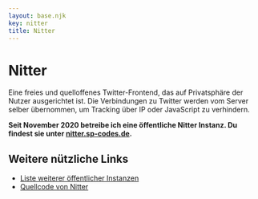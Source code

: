 ```yaml
---
layout: base.njk
key: nitter
title: Nitter
---
```

# <i class="fab fa-twitter"></i> Nitter

Eine freies und quelloffenes Twitter-Frontend, das auf Privatsphäre der Nutzer ausgerichtet ist. Die Verbindungen zu Twitter werden vom Server selber übernommen, um Tracking über IP oder JavaScript zu verhindern.

__Seit November 2020 betreibe ich eine öffentliche Nitter Instanz. Du findest sie unter [nitter.sp-codes.de](https://nitter.sp-codes.de/).__

## Weitere nützliche Links

* [Liste weiterer öffentlicher Instanzen](https://github.com/zedeus/nitter/wiki/Instances)
* [Quellcode von Nitter](https://github.com/zedeus/nitter)
